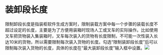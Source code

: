 # 装卸段长度

限制卸段长度是指装柜软件生成方案时，限制装载方案中每一个步骤的装载长度不超过设定的长度，主要是为了方便用装箱时现场人工或叉车的实际操作。比如使用叉车把货物装入集装箱时，叉车每次装入的货物有长度限制，不可能一次性装入长达10米的货物，所以需要限制每次装入货物的长度。勾选“限制装卸段长度”后可以限制每次装入货物的长度，具体的长度在“最大装卸段长度”输入框中设置。![](https://github.com/loadmaster/loadmaster-manual/tree/4f20f7e1d8eaa187d96657173bdf15a3c193db55/assets/ccc.png)

